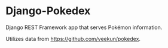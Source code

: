 # Django-Pokedex

Django REST Framework app that serves Pokémon information.

Utilizes data from https://github.com/veekun/pokedex.